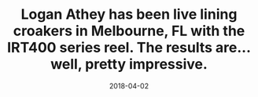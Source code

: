---
title: Logan Athey has been live lining croakers in Melbourne, FL with the IRT400 series reel. The results are... well, pretty impressive.
date: 2018-04-02
description: Logan Athey has been live lining croakers in Melbourne, FL with the IRT400 series reel. The results are... well, pretty impressive. 
thumb: /assets/images/photo-gallery/logan_athey-3.jpeg
image: /assets/images/photo-gallery/logan_athey-3.jpeg
angler-name: Logan Athey 

reel-type: spinning
reel-series: 400 

# location: Someplace, United States
# fish: Shark
# fish-length: 49 in.
# fish-weight: 78 lbs.
---